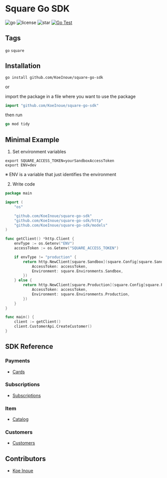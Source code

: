 # Square Go SDK

<!-- # Badges -->

![go](https://img.shields.io/github/go-mod/go-version/KoeInoue/square-go-sdk)
![license](https://img.shields.io/github/license/KoeInoue/square-go-sdk)
![star](https://img.shields.io/github/stars/KoeInoue/square-go-sdk?style=social)
[![Go Test](https://github.com/KoeInoue/square-go-sdk/actions/workflows/go-test.yml/badge.svg)](https://github.com/KoeInoue/square-go-sdk/actions/workflows/go-test.yml)

## Tags

`go` `square`

## Installation

```shell
go install github.com/KoeInoue/square-go-sdk
```

or

import the package in a file where you want to use the package
```go
import "github.com/KoeInoue/square-go-sdk"
```

then run
```go
go mod tidy
```

## Minimal Example

1. Set environment variables
```shell
export SQUARE_ACCESS_TOKEN=yourSandboxAccessToken
export ENV=dev
```
※ ENV is a variable that just identifies the environment

2. Write code

```go
package main

import (
    "os"

	"github.com/KoeInoue/square-go-sdk"
	"github.com/KoeInoue/square-go-sdk/http"
	"github.com/KoeInoue/square-go-sdk/models"
)

func getClient() *http.Client {
    envType := os.Getenv("ENV")
    accessToken := os.Getenv("SQUARE_ACCESS_TOKEN")

    if envType != "production" {
        return http.NewClient[square.Sandbox](square.Config[square.Sandbox]{
            AccessToken: accessToken,
            Environment: square.Environments.Sandbox,
        })
    } else {
        return http.NewClient[square.Production](square.Config[square.Production]{
            AccessToken: accessToken,
            Environment: square.Environments.Production,
        })
    }
}

func main() {
    client := getClient()
    client.CustomerApi.CreateCustomer()
}
```

## SDK Reference

### Payments
- [Cards](https://github.com/KoeInoue/square-go-sdk/blob/v0.1.3/doc/api/cards.md)

### Subscriptions
- [Subscriptions](https://github.com/KoeInoue/square-go-sdk/blob/v0.1.3/doc/api/subscriptions.md)

### Item
- [Catalog](https://github.com/KoeInoue/square-go-sdk/blob/v0.1.3/doc/api/catalog.md)

### Customers
- [Customers](https://github.com/KoeInoue/square-go-sdk/blob/v0.1.3/doc/api/customers.md#customers)

## Contributors

- [Koe Inoue](https://github.com/KoeInoue)


<!-- CREATED_BY_LEADYOU_README_GENERATOR -->
